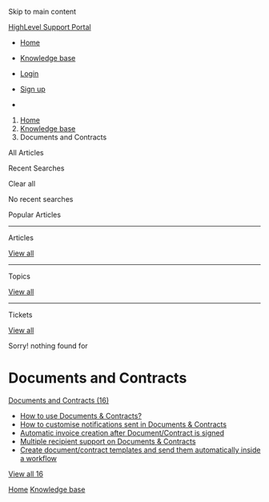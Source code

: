 Skip to main content

[ HighLevel Support Portal ](https://help.gohighlevel.com)

  * [ Home ](/support/home)
  * [ Knowledge base ](/support/solutions)

  * [Login](/support/login)
  * [Sign up](/support/signup)
  * 

  1. [Home](/support/home)
  2. [Knowledge base](/support/solutions)
  3. Documents and Contracts

All  Articles 

Recent Searches

Clear all

No recent searches

Popular Articles

* * *

Articles

[View all](/support/search/solutions)

* * *

Topics

[View all](/support/search/topics)

* * *

Tickets

[View all](/support/search/tickets)

Sorry! nothing found for   

# Documents and Contracts

[ Documents and Contracts (16)](/support/solutions/folders/155000000203)

  * [How to use Documents & Contracts?](/support/solutions/articles/155000000594-how-to-use-documents-contracts-)
  * [How to customise notifications sent in Documents & Contracts](/support/solutions/articles/155000001298-how-to-customise-notifications-sent-in-documents-contracts)
  * [Automatic invoice creation after Document/Contract is signed](/support/solutions/articles/155000001299-automatic-invoice-creation-after-document-contract-is-signed)
  * [Multiple recipient support on Documents & Contracts](/support/solutions/articles/155000001300-multiple-recipient-support-on-documents-contracts)
  * [Create document/contract templates and send them automatically inside a workflow](/support/solutions/articles/155000001301-create-document-contract-templates-and-send-them-automatically-inside-a-workflow)

[View all 16](/support/solutions/folders/155000000203)

[Home](/support/home) [Knowledge base](/support/solutions)
